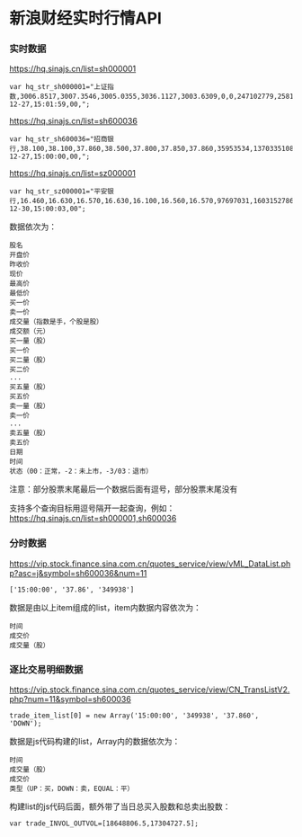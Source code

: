 # 新浪财经实时行情API

### 实时数据

https://hq.sinajs.cn/list=sh000001

	var hq_str_sh000001="上证指数,3006.8517,3007.3546,3005.0355,3036.1127,3003.6309,0,0,247102779,258118739395,0,0,0,0,0,0,0,0,0,0,0,0,0,0,0,0,0,0,0,0,2019-12-27,15:01:59,00,";

https://hq.sinajs.cn/list=sh600036

	var hq_str_sh600036="招商银行,38.100,38.100,37.860,38.500,37.800,37.850,37.860,35953534,1370335108.000,26700,37.850,8900,37.840,4300,37.830,7500,37.820,15900,37.810,862,37.860,32600,37.870,39400,37.880,145600,37.890,298101,37.900,2019-12-27,15:00:00,00,";

https://hq.sinajs.cn/list=sz000001

	var hq_str_sz000001="平安银行,16.460,16.630,16.570,16.630,16.100,16.560,16.570,97697031,1603152786.590,142700,16.560,258100,16.550,110649,16.540,230300,16.530,60200,16.520,198971,16.570,271800,16.580,356800,16.590,328880,16.600,70876,16.610,2019-12-30,15:00:03,00";
    

数据依次为：

	股名
	开盘价
	昨收价
	现价
	最高价
	最低价
	买一价
	卖一价
	成交量（指数是手，个股是股）
	成交额（元）
	买一量（股）
	买一价
	买二量（股）
	买二价
	...
	买五量（股）
	买五价
	卖一量（股）
	卖一价
	...
	卖五量（股）
	卖五价
	日期
	时间
	状态（00：正常，-2：未上市，-3/03：退市）

注意：部分股票末尾最后一个数据后面有逗号，部分股票末尾没有

支持多个查询目标用逗号隔开一起查询，例如：https://hq.sinajs.cn/list=sh000001,sh600036

### 分时数据

https://vip.stock.finance.sina.com.cn/quotes_service/view/vML_DataList.php?asc=j&symbol=sh600036&num=11

	['15:00:00', '37.86', '349938']

数据是由以上item组成的list，item内数据内容依次为：

	时间
	成交价
	成交量（股）

### 逐比交易明细数据

https://vip.stock.finance.sina.com.cn/quotes_service/view/CN_TransListV2.php?num=11&symbol=sh600036

	trade_item_list[0] = new Array('15:00:00', '349938', '37.860', 'DOWN');

数据是js代码构建的list，Array内的数据依次为：

	时间
	成交量（股）
	成交价
	类型（UP：买，DOWN：卖，EQUAL：平）

构建list的js代码后面，额外带了当日总买入股数和总卖出股数：

    var trade_INVOL_OUTVOL=[18648806.5,17304727.5];


